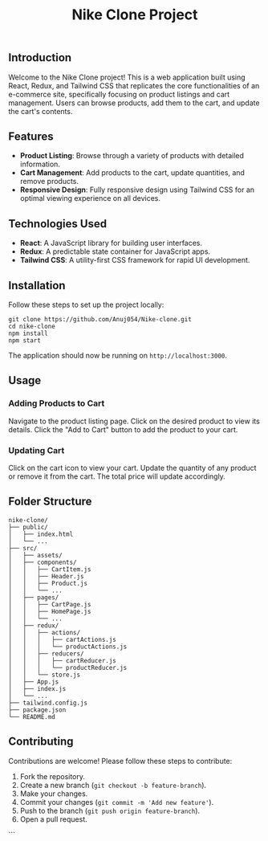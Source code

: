 
<!DOCTYPE html>
<html lang="en">
<head>
    <meta charset="UTF-8">
    <meta name="viewport" content="width=device-width, initial-scale=1.0">
    
</head>
<body>
    <header>
        <div class="container">
            <h1>Nike Clone Project</h1>
        </div>
    </header>
    <div class="container main">
        <section id="introduction">
            <h2>Introduction</h2>
            <p>Welcome to the Nike Clone project! This is a web application built using React, Redux, and Tailwind CSS that replicates the core functionalities of an e-commerce site, specifically focusing on product listings and cart management. Users can browse products, add them to the cart, and update the cart's contents.</p>
        </section>

<section id="features">
            <h2>Features</h2>
            <ul>
                <li><strong>Product Listing</strong>: Browse through a variety of products with detailed information.</li>
                <li><strong>Cart Management</strong>: Add products to the cart, update quantities, and remove products.</li>
                <li><strong>Responsive Design</strong>: Fully responsive design using Tailwind CSS for an optimal viewing experience on all devices.</li>
            </ul>
        </section>
 <section id="technologies-used">
            <h2>Technologies Used</h2>
            <ul>
                <li><strong>React</strong>: A JavaScript library for building user interfaces.</li>
                <li><strong>Redux</strong>: A predictable state container for JavaScript apps.</li>
                <li><strong>Tailwind CSS</strong>: A utility-first CSS framework for rapid UI development.</li>
            </ul>
        </section>

 <section id="installation">
            <h2>Installation</h2>
            <p>Follow these steps to set up the project locally:</p>
            <pre><code>git clone https://github.com/Anuj054/Nike-clone.git
cd nike-clone
npm install
npm start</code></pre>
            <p>The application should now be running on <code>http://localhost:3000</code>.</p>
        </section>

<section id="usage">
         <h2>Usage</h2>
            <h3>Adding Products to Cart</h3>
            <p>Navigate to the product listing page. Click on the desired product to view its details. Click the "Add to Cart" button to add the product to your cart.</p>
            <h3>Updating Cart</h3>
            <p>Click on the cart icon to view your cart. Update the quantity of any product or remove it from the cart. The total price will update accordingly.</p>
        </section>

 <section id="folder-structure">
            <h2>Folder Structure</h2>
            <pre><code>nike-clone/
├── public/
│   ├── index.html
│   └── ...
├── src/
│   ├── assets/
│   ├── components/
│   │   ├── CartItem.js
│   │   ├── Header.js
│   │   ├── Product.js
│   │   └── ...
│   ├── pages/
│   │   ├── CartPage.js
│   │   ├── HomePage.js
│   │   └── ...
│   ├── redux/
│   │   ├── actions/
│   │   │   ├── cartActions.js
│   │   │   └── productActions.js
│   │   ├── reducers/
│   │   │   ├── cartReducer.js
│   │   │   └── productReducer.js
│   │   └── store.js
│   ├── App.js
│   ├── index.js
│   └── ...
├── tailwind.config.js
├── package.json
└── README.md</code></pre>
        </section>
 <section id="contributing">
            <h2>Contributing</h2>
            <p>Contributions are welcome! Please follow these steps to contribute:</p>
            <ol>
                <li>Fork the repository.</li>
                <li>Create a new branch (<code>git checkout -b feature-branch</code>).</li>
                <li>Make your changes.</li>
                <li>Commit your changes (<code>git commit -m 'Add new feature'</code>).</li>
                <li>Push to the branch (<code>git push origin feature-branch</code>).</li>
                <li>Open a pull request.</li>
            </ol>
        </section>

  
 </div>
</body>
</html>
```